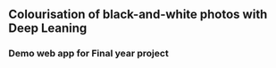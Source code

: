 ## Colourisation of black-and-white photos with Deep Leaning
### Demo web app for Final year project